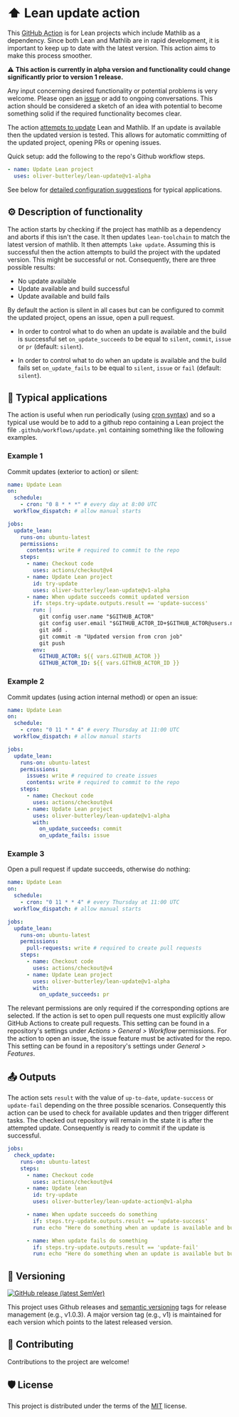 # ⬆️ Lean update action

<!-- [![GitHub - marketplace](https://img.shields.io/badge/marketplace-lean-update-blue?logo=github&style=flat-square)](https://github.com/marketplace/actions/lean-update) -->

This [GitHub Action](https://github.com/features/actions) is for Lean projects which include Mathlib as a dependency. Since both Lean and Mathlib are in rapid development, it is important to keep up to date with the latest version. This action aims to make this process smoother.

⚠️  **This action is currently in alpha version and functionality could change significantly prior to version 1 release.**

Any input concerning desired functionality or potential problems is very welcome. Please open an [issue](https://github.com/oliver-butterley/lean-update/issues) or add to ongoing conversations. This action should be considered a sketch of an idea with potential to become something solid if the required functionality becomes clear. 

The action [attempts to update](#description-of-functionality) Lean and Mathlib. If an update is available then the updated version is tested. This allows for automatic committing of the updated project, opening PRs or opening issues.

Quick setup: add the following to the repo's Github workflow steps.

```yml
- name: Update Lean project
  uses: oliver-butterley/lean-update@v1-alpha
```

See below for [detailed configuration suggestions](#typical-applications) for typical applications.

## :gear: Description of functionality

The action starts by checking if the project has mathlib as a dependency and aborts if this isn't the case. It then updates `lean-toolchain` to match the latest version of mathlib. It then attempts `lake update`. Assuming this is successful then the action attempts to build the project with the updated version. This might be successful or not. Consequently, there are three possible results:

- No update available
- Update available and build successful
- Update available and build fails

By default the action is silent in all cases but can be configured to commit the updated project, opens an issue, open a pull request.

- In order to control what to do when an update is available and the build is successful set `on_update_succeeds` to be equal to `silent`, `commit`, `issue` or `pr` (default: `silent`).

- In order to control what to do when an update is available and the build fails set `on_update_fails` to be equal to `silent`, `issue` or `fail` (default: `silent`).

## 🚀 Typical applications

The action is useful when run periodically (using [cron syntax](https://pubs.opengroup.org/onlinepubs/9699919799/utilities/crontab.html#tag_20_25_07)) and so a typical use would be to add to a github repo containing a Lean project the file `.github/workflows/update.yml` containing something like the following examples.

### Example 1

Commit updates (exterior to action) or silent:

```yml
name: Update Lean
on:
  schedule:
    - cron: "0 8 * * *" # every day at 8:00 UTC
  workflow_dispatch: # allow manual starts

jobs:
  update_lean:
    runs-on: ubuntu-latest
    permissions:
      contents: write # required to commit to the repo
    steps:
      - name: Checkout code
        uses: actions/checkout@v4
      - name: Update Lean project
        id: try-update
        uses: oliver-butterley/lean-update@v1-alpha
      - name: When update succeeds commit updated version
        if: steps.try-update.outputs.result == 'update-success'
        run: |
          git config user.name "$GITHUB_ACTOR"
          git config user.email "$GITHUB_ACTOR_ID+$GITHUB_ACTOR@users.noreply.github.com"
          git add .
          git commit -m "Updated version from cron job"
          git push
        env:
          GITHUB_ACTOR: ${{ vars.GITHUB_ACTOR }}
          GITHUB_ACTOR_ID: ${{ vars.GITHUB_ACTOR_ID }}
```

### Example 2

Commit updates (using action internal method) or open an issue:

```yml
name: Update Lean
on:
  schedule:
    - cron: "0 11 * * 4" # every Thursday at 11:00 UTC
  workflow_dispatch: # allow manual starts

jobs:
  update_lean:
    runs-on: ubuntu-latest
    permissions:
      issues: write # required to create issues
      contents: write # required to commit to the repo
    steps:
      - name: Checkout code
        uses: actions/checkout@v4
      - name: Update Lean project
        uses: oliver-butterley/lean-update@v1-alpha
        with:
          on_update_succeeds: commit
          on_update_fails: issue
```

### Example 3

Open a pull request if update succeeds, otherwise do nothing:

```yml
name: Update Lean
on:
  schedule:
    - cron: "0 11 * * 4" # every Thursday at 11:00 UTC
  workflow_dispatch: # allow manual starts

jobs:
  update_lean:
    runs-on: ubuntu-latest
    permissions:
      pull-requests: write # required to create pull requests
    steps:
      - name: Checkout code
        uses: actions/checkout@v4
      - name: Update Lean project
        uses: oliver-butterley/lean-update@v1-alpha
        with:
          on_update_succeeds: pr
```

The relevant permissions are only required if the corresponding options are selected. If the action is set to open pull requests one must explicitly allow GitHub Actions to create pull requests. This setting can be found in a repository's settings under _Actions > General > Workflow_ permissions.
For the action to open an issue, the issue feature must be activated for the repo. This setting can be found in a repository's settings under _General > Features_.

## 📤 Outputs

The action sets `result` with the value of `up-to-date`, `update-success` or `update-fail` depending on the three possible scenarios. Consequently this action can be used to check for available updates and then trigger different tasks. The checked out repository will remain in the state it is after the attempted update. Consequently is ready to commit if the update is successful.

```yml
jobs:
  check_update:
    runs-on: ubuntu-latest
    steps:
      - name: Checkout code
        uses: actions/checkout@v4
      - name: Update lean
        id: try-update
        uses: oliver-butterley/lean-update-action@v1-alpha

      - name: When update succeeds do something
        if: steps.try-update.outputs.result == 'update-success'
        run: echo "Here do something when an update is available and builds successfully"

      - name: When update fails do something
        if: steps.try-update.outputs.result == 'update-fail'
        run: echo "Here do something when an update is available but build fails"
```

## 🔖 Versioning

[![GitHub release (latest SemVer)](https://img.shields.io/github/v/release/oliver-butterley/lean-update?logo=github&sort=semver)](https://github.com/oliver-butterley/lean-update/releases)

This project uses Github releases and [semantic versioning](https://semver.org/) tags for release management (e.g., v1.0.3).
A major version tag (e.g., v1) is maintained for each version which points to the latest released version.

## 👥 Contributing

Contributions to the project are welcome!

## 🛡️ License

This project is distributed under the terms of the [MIT](https://github.com/oliver-butterley/lean-update/blob/main/LICENSE) license.
